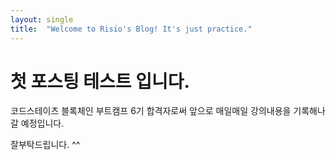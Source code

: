 ```yaml
---
layout: single
title:  "Welcome to Risio's Blog! It's just practice."
---
```


# 첫 포스팅 테스트 입니다.

코드스테이츠 블록체인 부트캠프 6기 합격자로써
앞으로 매일매일 강의내용을 기록해나갈 예정입니다.

잘부탁드립니다. ^^
